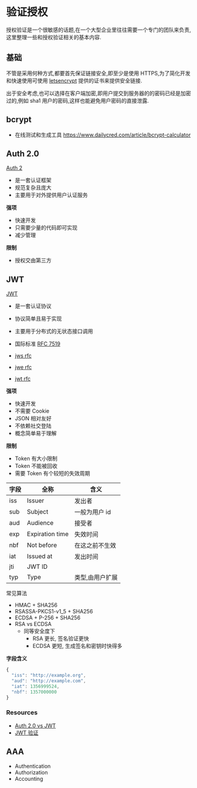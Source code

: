 # 验证授权

授权验证是一个很敏感的话题,在一个大型企业里往往需要一个专门的团队来负责,这里整理一些和授权验证相关的基本内容.

## 基础
不管是采用何种方式,都要首先保证链接安全,即至少是使用 HTTPS,为了简化开发和快速使用可使用 [letsencrypt](https://letsencrypt.org/) 提供的证书来提供安全链接.

出于安全考虑,也可以选择在客户端加密,即用户提交到服务器的的密码已经是加密过的,例如 sha1 用户的密码,这样也能避免用户密码的直接泄露.

## bcrypt
* 在线测试和生成工具 https://www.dailycred.com/article/bcrypt-calculator

## Auth 2.0
[Auth 2](http://oauth.net/2/)

* 是一套认证框架
* 规范复杂且庞大
* 主要用于对外提供用户认证服务

__强项__

* 快速开发
* 只需要少量的代码即可实现
* 减少管理

__限制__

* 授权交由第三方


## JWT
[JWT](http://jwt.io/)

* 是一套认证协议
* 协议简单且易于实现
* 主要用于分布式的无状态接口调用
* 国际标准 [RFC 7519](https://tools.ietf.org/html/rfc7519)

* [jws rfc](https://tools.ietf.org/html/rfc7515)
* [jwe rfc](https://tools.ietf.org/html/rfc7516)
* [jwt rfc](https://tools.ietf.org/html/rfc7519)

__强项__

* 快速开发
* 不需要 Cookie
* JSON 相对友好
* 不依赖社交登陆
* 概念简单易于理解

__限制__
* Token 有大小限制
* Token 不能被回收
* 需要 Token 有个较短的失效周期


字段|全称|含义
----|----|----
iss | Issuer | 发出者
sub | Subject | 一般为用户 id
aud | Audience | 接受者
exp | Expiration time | 失效时间
nbf | Not before | 在这之前不生效
iat | Issued at | 发出时间
jti | JWT ID
typ | Type | 类型,由用户扩展

常见算法

* HMAC + SHA256
* RSASSA-PKCS1-v1_5 + SHA256
* ECDSA + P-256 + SHA256
* RSA vs ECDSA
  * 同等安全度下
    * RSA 更长, 签名验证更快
    * ECDSA 更短, 生成签名和密钥时快得多

__字段含义__

```js
{
  "iss": "http://example.org",
  "aud": "http://example.com",
  "iat": 1356999524,
  "nbf": 1357000000
}
```

### Resources
* [Auth 2.0 vs JWT](http://www.seedbox.com/en/blog/2015/06/05/oauth-2-vs-json-web-tokens-comment-securiser-un-api/)
* [JWT 验证](https://www.jsonwebtoken.io/)

## AAA
* Authentication
* Authorization
* Accounting
